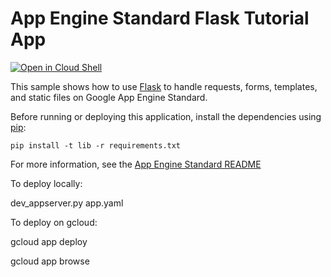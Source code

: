 # App Engine Standard Flask Tutorial App

[![Open in Cloud Shell][shell_img]][shell_link]

[shell_img]: http://gstatic.com/cloudssh/images/open-btn.png
[shell_link]: https://console.cloud.google.com/cloudshell/open?git_repo=https://github.com/GoogleCloudPlatform/python-docs-samples&page=editor&open_in_editor=appengine/standard/flask/tutorial/README.md

This sample shows how to use [Flask](http://flask.pocoo.org/) to handle
requests, forms, templates, and static files on Google App Engine Standard.

Before running or deploying this application, install the dependencies using
[pip](http://pip.readthedocs.io/en/stable/):

    pip install -t lib -r requirements.txt

For more information, see the [App Engine Standard README](../../README.md)

To deploy locally:

dev_appserver.py app.yaml

To deploy on gcloud:

gcloud app deploy

gcloud app browse
